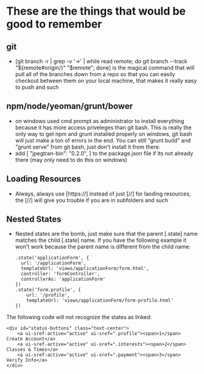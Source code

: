 # These are the things that would be good to remember 

## git
- [git branch -r | grep -v '\->' | while read remote; do git branch --track "${remote#origin/}" "$remote"; done] is the magical command that will pull all of the branches down from a repo so that you can easily checkout between them on your local machine, that makes it really easy to push and such

## npm/node/yeoman/grunt/bower
- on windows used cmd prompt as administrator to install everything because it has more access priveleges than git bash. This is really the only way to get npm and grunt installed properly on windows, git bash will just make a ton of errors in the end. You can still "grunt build" and "grunt serve" from git bash, just don't install it from there.
- add [ "jpegtran-bin": "0.2.0", ] to the package.json file if its not already there (may only need to do this on windows)

## Loading Resources
- Always, always use [https://] instead of just [//] for laoding resources, the [//] will give you trouble if you are in subfolders and such

## Nested States
- Nested states are the bomb, just make sure that the parent [.state] name matches the child [.state] name. If you have the following example it won't work because the parent name is different from the child name:

      .state('applicationForm', {
        url: '/applicationForm',
        templateUrl: 'views/applicationForm/form.html',
        controller: 'formController',
        controllerAs: 'applicationForm'
      })
      .state('form.profile', {
          url: '/profile',
          templateUrl: 'views/applicationForm/form-profile.html'
      })
      
The following code will not recognize the states as linked:

    <div id="status-buttons" class="text-center">
        <a ui-sref-active="active" ui-sref=".profile"><span>1</span> Create Account</a>
        <a ui-sref-active="active" ui-sref=".interests"><span>2</span> Classes & Times</a>
        <a ui-sref-active="active" ui-sref=".payment"><span>3</span> Verify Info</a>
    </div>